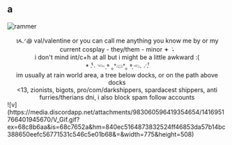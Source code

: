 ## a
  ![rammer](https://media.discordapp.net/attachments/983060596419354654/1411742673437724803/Tumblr_l_117320297504698.gif?ex=68c83852&is=68c6e6d2&hm=e3f13cc8b66b93e44ab2d9dbd7e2c95e1396561a21950ccfa8b28389c4c58d56&=&width=600&height=300)
  <center> ᝰ.ᐟ꩜ val/valentine or you can call me anything you know me by or my current cosplay - they/them - minor 𖥔 ݁ ˖ </center>

  <center> i don't mind int/c+h at all but i might be a little awkward :( </center>
  <center> * ‧̍̊˙· 𓆝.° ｡˚𓆛˚｡ °.𓆞 ·˙‧̍̊ </center>
  <center> im usually at rain world area, a tree below docks, or on the path above docks </center>
  <center> <13, zionists, bigots, pro/com/darkshippers, spardacest shippers, anti furries/therians dni, i also block spam follow accounts </center>
  ![v](https://media.discordapp.net/attachments/983060596419354654/1416951766401945670/V_Gif.gif?ex=68c8b6aa&is=68c7652a&hm=840ec5164873832524ff46853da57b14bc388650eefc56771531c546c5e01b68&=&width=775&height=508)
